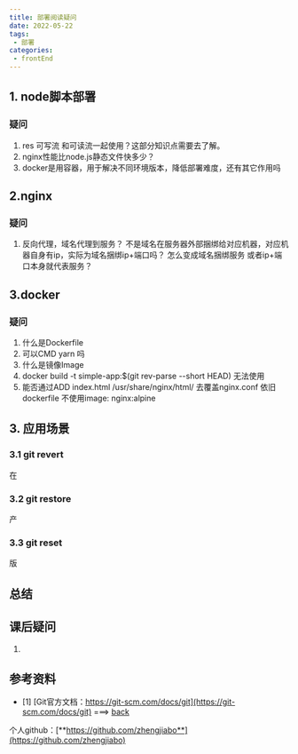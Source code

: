```yaml
---
title: 部署阅读疑问
date: 2022-05-22
tags:
 - 部署     
categories: 
 - frontEnd
---
```


## 1. node脚本部署
    

### 疑问    
1. res 可写流  和可读流一起使用？这部分知识点需要去了解。
2. nginx性能比node.js静态文件快多少？
3. docker是用容器，用于解决不同环境版本，降低部署难度，还有其它作用吗

## 2.nginx
### 疑问  
1. 反向代理，域名代理到服务？ 不是域名在服务器外部捆绑给对应机器，对应机器自身有ip，实际为域名捆绑ip+端口吗？  怎么变成域名捆绑服务  或者ip+端口本身就代表服务？

## 3.docker

### 疑问    
1. 什么是Dockerfile
2. 可以CMD yarn 吗
3. 什么是镜像Image
4. docker build -t simple-app:$(git rev-parse --short HEAD) 无法使用
5. 能否通过ADD index.html /usr/share/nginx/html/ 去覆盖nginx.conf  依旧dockerfile 不使用image: nginx:alpine


## 3. 应用场景
### 3.1 git revert
在


### 3.2 git restore
产


### 3.3 git reset
版



## 总结






## 课后疑问

1. 


## 参考资料
- <span id="1"></span>[1] [Git官方文档：https://git-scm.com/docs/git](https://git-scm.com/docs/git) ===> [back](#$1)



个人github：[**https://github.com/zhengjiabo**](https://github.com/zhengjiabo) 